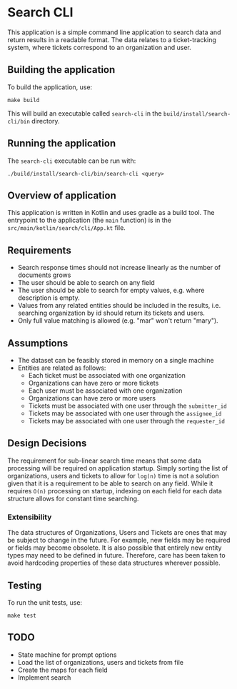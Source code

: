 # Search CLI

This application is a simple command line application to search data and return results in a readable format.
The data relates to a ticket-tracking system, where tickets correspond to an organization and user.

## Building the application

To build the application, use:

```
make build
```

This will build an executable called `search-cli` in the `build/install/search-cli/bin` directory.

## Running the application

The `search-cli` executable can be run with:

```
./build/install/search-cli/bin/search-cli <query>
```

## Overview of application

This application is written in Kotlin and uses gradle as a build tool.
The entrypoint to the application (the `main` function) is in the `src/main/kotlin/search/cli/App.kt` file.

## Requirements

- Search response times should not increase linearly as the number of documents grows
- The user should be able to search on any field
- The user should be able to search for empty values, e.g. where description is empty.
- Values from any related entities should be included in the results, i.e. searching organization by id should return its tickets and users.
- Only full value matching is allowed (e.g. "mar" won't return "mary").

## Assumptions

- The dataset can be feasibly stored in memory on a single machine
- Entities are related as follows:
  - Each ticket must be associated with one organization
  - Organizations can have zero or more tickets
  - Each user must be associated with one organization
  - Organizations can have zero or more users
  - Tickets must be associated with one user through the `submitter_id`
  - Tickets may be associated with one user through the `assignee_id`
  - Tickets may be associated with one user through the `requester_id`

## Design Decisions

The requirement for sub-linear search time means that some data processing will be required on application startup.
Simply sorting the list of organizations, users and tickets to allow for `log(n)` time is not a solution given that
it is a requirement to be able to search on any field. While it requires `O(n)` processing on startup, indexing on each
field for each data structure allows for constant time searching.

### Extensibility

The data structures of Organizations, Users and Tickets are ones that may be subject to change in the future.
For example, new fields may be required or fields may become obsolete.
It is also possible that entirely new entity types may need to be defined in future.
Therefore, care has been taken to avoid hardcoding properties of these data structures wherever possible.

## Testing

To run the unit tests, use:

```
make test
```

## TODO

- State machine for prompt options
- Load the list of organizations, users and tickets from file
- Create the maps for each field
- Implement search
